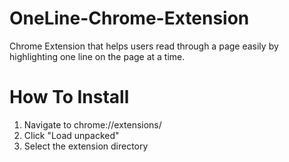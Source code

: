 # OneLine-Chrome-Extension
Chrome Extension that helps users read through a page easily by highlighting one line on the page at a time.


# How To Install
1. Navigate to chrome://extensions/
2. Click "Load unpacked"
3. Select the extension directory
